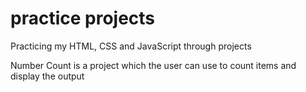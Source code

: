 # practice projects
Practicing my HTML, CSS and JavaScript through projects

Number Count is a project which the user can use to count items and display the output